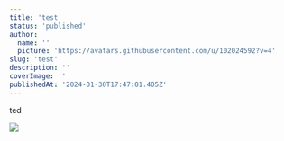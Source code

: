 ```yaml
---
title: 'test'
status: 'published'
author:
  name: ''
  picture: 'https://avatars.githubusercontent.com/u/102024592?v=4'
slug: 'test'
description: ''
coverImage: ''
publishedAt: '2024-01-30T17:47:01.405Z'
---
```


ted

![](/images/photo_2023-02-12_16-43-40-k1NT.jpg)
